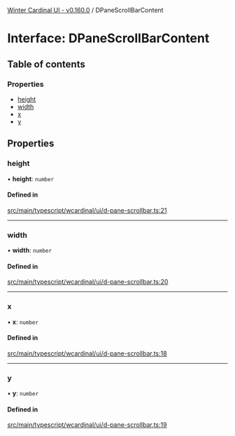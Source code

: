 [Winter Cardinal UI - v0.160.0](../index.md) / DPaneScrollBarContent

# Interface: DPaneScrollBarContent

## Table of contents

### Properties

- [height](DPaneScrollBarContent.md#height)
- [width](DPaneScrollBarContent.md#width)
- [x](DPaneScrollBarContent.md#x)
- [y](DPaneScrollBarContent.md#y)

## Properties

### height

• **height**: `number`

#### Defined in

[src/main/typescript/wcardinal/ui/d-pane-scrollbar.ts:21](https://github.com/winter-cardinal/winter-cardinal-ui/blob/v0.160.0/src/main/typescript/wcardinal/ui/d-pane-scrollbar.ts#L21)

___

### width

• **width**: `number`

#### Defined in

[src/main/typescript/wcardinal/ui/d-pane-scrollbar.ts:20](https://github.com/winter-cardinal/winter-cardinal-ui/blob/v0.160.0/src/main/typescript/wcardinal/ui/d-pane-scrollbar.ts#L20)

___

### x

• **x**: `number`

#### Defined in

[src/main/typescript/wcardinal/ui/d-pane-scrollbar.ts:18](https://github.com/winter-cardinal/winter-cardinal-ui/blob/v0.160.0/src/main/typescript/wcardinal/ui/d-pane-scrollbar.ts#L18)

___

### y

• **y**: `number`

#### Defined in

[src/main/typescript/wcardinal/ui/d-pane-scrollbar.ts:19](https://github.com/winter-cardinal/winter-cardinal-ui/blob/v0.160.0/src/main/typescript/wcardinal/ui/d-pane-scrollbar.ts#L19)
